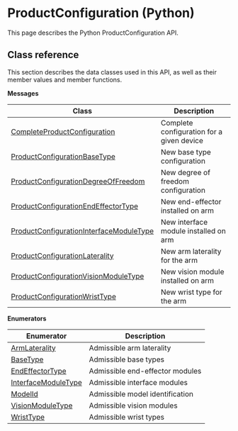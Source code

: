 # ProductConfiguration \(Python\)

This page describes the Python ProductConfiguration API.

## Class reference

This section describes the data classes used in this API, as well as their member values and member functions.

 **Messages** 

|Class|Description|
|-----|-----------|
|[CompleteProductConfiguration](../messages/ProductConfiguration/CompleteProductConfiguration.md#)|Complete configuration for a given device|
|[ProductConfigurationBaseType](../messages/ProductConfiguration/ProductConfigurationBaseType.md#)|New base type configuration|
|[ProductConfigurationDegreeOfFreedom](../messages/ProductConfiguration/ProductConfigurationDegreeOfFreedom.md#)|New degree of freedom configuration|
|[ProductConfigurationEndEffectorType](../messages/ProductConfiguration/ProductConfigurationEndEffectorType.md#)|New end-effector installed on arm|
|[ProductConfigurationInterfaceModuleType](../messages/ProductConfiguration/ProductConfigurationInterfaceModuleType.md#)|New interface module installed on arm|
|[ProductConfigurationLaterality](../messages/ProductConfiguration/ProductConfigurationLaterality.md#)|New arm laterality for the arm|
|[ProductConfigurationVisionModuleType](../messages/ProductConfiguration/ProductConfigurationVisionModuleType.md#)|New vision module installed on arm|
|[ProductConfigurationWristType](../messages/ProductConfiguration/ProductConfigurationWristType.md#)|New wrist type for the arm|

 **Enumerators** 

|Enumerator|Description|
|----------|-----------|
|[ArmLaterality](../enums/ProductConfiguration/ArmLaterality.md#)|Admissible arm laterality|
|[BaseType](../enums/ProductConfiguration/BaseType.md#)|Admissible base types|
|[EndEffectorType](../enums/ProductConfiguration/EndEffectorType.md#)|Admissible end-effector modules|
|[InterfaceModuleType](../enums/ProductConfiguration/InterfaceModuleType.md#)|Admissible interface modules|
|[ModelId](../enums/ProductConfiguration/ModelId.md#)|Admissible model identification|
|[VisionModuleType](../enums/ProductConfiguration/VisionModuleType.md#)|Admissible vision modules|
|[WristType](../enums/ProductConfiguration/WristType.md#)|Admissible wrist types|


